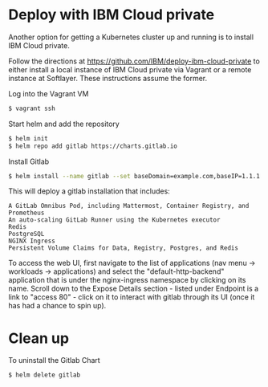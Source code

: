# Deploy with IBM Cloud private

Another option for getting a Kubernetes cluster up and running is to install
IBM Cloud private.

Follow the directions at https://github.com/IBM/deploy-ibm-cloud-private to
either install a local instance of IBM Cloud private via Vagrant or a remote
instance at Softlayer.  These instructions assume the former.

Log into the Vagrant VM

```bash
$ vagrant ssh
```

Start helm and add the repository

```bash
$ helm init
$ helm repo add gitlab https://charts.gitlab.io
```

Install Gitlab

```bash
$ helm install --name gitlab --set baseDomain=example.com,baseIP=1.1.1.1,gitlab=ce,legoEmail=fake@fake.com gitlab/gitlab-omnibus
```

This will deploy a gitlab installation that includes:

    A GitLab Omnibus Pod, including Mattermost, Container Registry, and Prometheus
    An auto-scaling GitLab Runner using the Kubernetes executor
    Redis
    PostgreSQL
    NGINX Ingress
    Persistent Volume Claims for Data, Registry, Postgres, and Redis

To access the web UI, first navigate to the list of applications
(nav menu -> workloads -> applications) and select the "default-http-backend"
application that is under the  nginx-ingress namespace by clicking on its name.
Scroll down to the Expose Details section - listed under Endpoint is a link to
"access 80" - click on it to interact with gitlab through its UI (once it has
had a chance to spin up).

# Clean up

To uninstall the Gitlab Chart

```bash
$ helm delete gitlab
```
